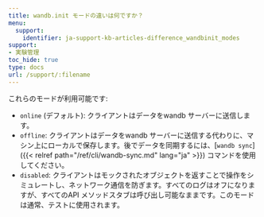```yaml
---
title: wandb.init モードの違いは何ですか？
menu:
  support:
    identifier: ja-support-kb-articles-difference_wandbinit_modes
support:
- 実験管理
toc_hide: true
type: docs
url: /support/:filename
---
```


これらのモードが利用可能です:

* `online` (デフォルト): クライアントはデータをwandb サーバーに送信します。
* `offline`: クライアントはデータをwandb サーバーに送信する代わりに、マシン上にローカルで保存します。後でデータを同期するには、[`wandb sync`]({{< relref path="/ref/cli/wandb-sync.md" lang="ja" >}}) コマンドを使用してください。
* `disabled`: クライアントはモックされたオブジェクトを返すことで操作をシミュレートし、ネットワーク通信を防ぎます。すべてのログはオフになりますが、すべてのAPI メソッドスタブは呼び出し可能なままです。このモードは通常、テストに使用されます。